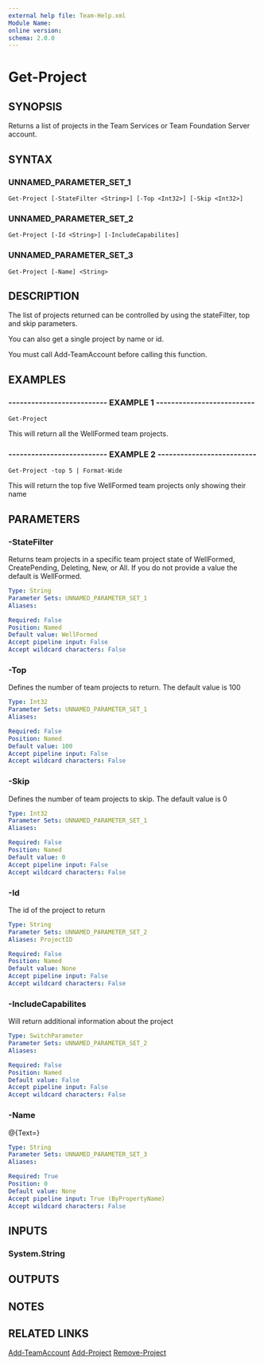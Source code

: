 ```yaml
---
external help file: Team-Help.xml
Module Name: 
online version: 
schema: 2.0.0
---
```


# Get-Project

## SYNOPSIS
Returns a list of projects in the Team Services or Team Foundation Server account.

## SYNTAX

### UNNAMED_PARAMETER_SET_1
```
Get-Project [-StateFilter <String>] [-Top <Int32>] [-Skip <Int32>]
```

### UNNAMED_PARAMETER_SET_2
```
Get-Project [-Id <String>] [-IncludeCapabilites]
```

### UNNAMED_PARAMETER_SET_3
```
Get-Project [-Name] <String>
```

## DESCRIPTION
The list of projects returned can be controlled by using the stateFilter, top
and skip parameters.

You can also get a single project by name or id.

You must call Add-TeamAccount before calling this function.

## EXAMPLES

### -------------------------- EXAMPLE 1 --------------------------
```
Get-Project
```

This will return all the WellFormed team projects.

### -------------------------- EXAMPLE 2 --------------------------
```
Get-Project -top 5 | Format-Wide
```

This will return the top five WellFormed team projects only showing their name

## PARAMETERS

### -StateFilter
Returns team projects in a specific team project state of WellFormed, CreatePending, Deleting, New,
or All.
If you do not provide a value the default is WellFormed.

```yaml
Type: String
Parameter Sets: UNNAMED_PARAMETER_SET_1
Aliases: 

Required: False
Position: Named
Default value: WellFormed
Accept pipeline input: False
Accept wildcard characters: False
```

### -Top
Defines the number of team projects to return. 
The default value is 100

```yaml
Type: Int32
Parameter Sets: UNNAMED_PARAMETER_SET_1
Aliases: 

Required: False
Position: Named
Default value: 100
Accept pipeline input: False
Accept wildcard characters: False
```

### -Skip
Defines the number of team projects to skip. 
The default value is 0

```yaml
Type: Int32
Parameter Sets: UNNAMED_PARAMETER_SET_1
Aliases: 

Required: False
Position: Named
Default value: 0
Accept pipeline input: False
Accept wildcard characters: False
```

### -Id
The id of the project to return

```yaml
Type: String
Parameter Sets: UNNAMED_PARAMETER_SET_2
Aliases: ProjectID

Required: False
Position: Named
Default value: None
Accept pipeline input: False
Accept wildcard characters: False
```

### -IncludeCapabilites
Will return additional information about the project

```yaml
Type: SwitchParameter
Parameter Sets: UNNAMED_PARAMETER_SET_2
Aliases: 

Required: False
Position: Named
Default value: False
Accept pipeline input: False
Accept wildcard characters: False
```

### -Name
@{Text=}

```yaml
Type: String
Parameter Sets: UNNAMED_PARAMETER_SET_3
Aliases: 

Required: True
Position: 0
Default value: None
Accept pipeline input: True (ByPropertyName)
Accept wildcard characters: False
```

## INPUTS

### System.String

## OUTPUTS

## NOTES

## RELATED LINKS

[Add-TeamAccount](Add-TeamAccount.md)
[Add-Project](Add-Project.md)
[Remove-Project](Remove-Project.md)

